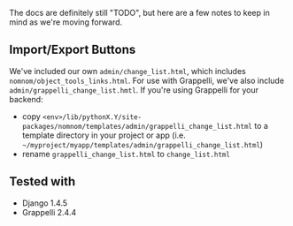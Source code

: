 The docs are definitely still "TODO", but here are a few notes to keep in mind as we're moving forward.

Import/Export Buttons
---------------------

We've included our own `admin/change_list.html`, which includes `nomnom/object_tools_links.html`. For use with Grappelli, we've also include `admin/grappelli_change_list.hmtl`. If you're using Grappelli for your backend:

 * copy `<env>/lib/pythonX.Y/site-packages/nomnom/templates/admin/grappelli_change_list.html` to a template directory in your project or app (i.e. `~/myproject/myapp/templates/admin/grappelli_change_list.html`)
 * rename `grappelli_change_list.html` to `change_list.html`


Tested with
-----------

 * Django 1.4.5
 * Grappelli 2.4.4
